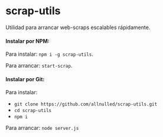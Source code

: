 # scrap-utils

Utilidad para arrancar web-scraps escalables rápidamente.

#### Instalar por NPM:

Para instalar: `npm i -g scrap-utils`.

Para arrancar: `start-scrap`.


#### Instalar por Git:

Para instalar:

  - `git clone https://github.com/allnulled/scrap-utils.git`
  - `cd scrap-utils`
  - `npm i`

Para arrancar: `node server.js`